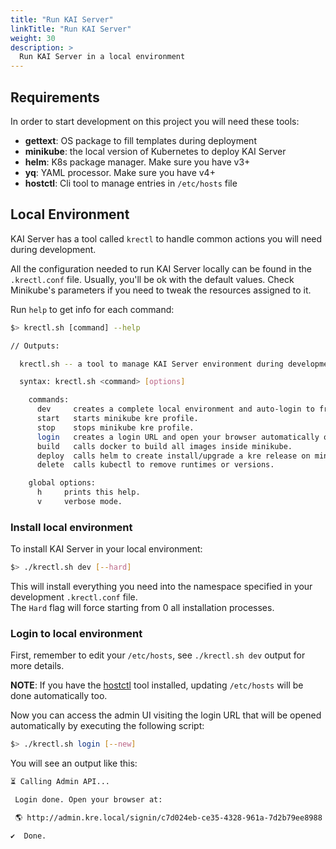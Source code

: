 ```yaml
---
title: "Run KAI Server"
linkTitle: "Run KAI Server"
weight: 30
description: >
  Run KAI Server in a local environment
---
```


## Requirements

In order to start development on this project you will need these tools:

- **gettext**: OS package to fill templates during deployment
- **minikube**: the local version of Kubernetes to deploy KAI Server
- **helm**: K8s package manager. Make sure you have v3+
- **yq**: YAML processor. Make sure you have v4+
- **hostctl**: Cli tool to manage entries in `/etc/hosts` file

## Local Environment

KAI Server has a tool called `krectl` to handle common actions you will need during development.

All the configuration needed to run KAI Server locally can be found in the `.krectl.conf` file. Usually, you'll be ok with the default values. Check Minikube's parameters if you need to tweak the resources assigned to it.

Run `help` to get info for each command:

```sh
$> krectl.sh [command] --help

// Outputs:

  krectl.sh -- a tool to manage KAI Server environment during development.

  syntax: krectl.sh <command> [options]

    commands:
      dev     creates a complete local environment and auto-login to frontend.
      start   starts minikube kre profile.
      stop    stops minikube kre profile.
      login   creates a login URL and open your browser automatically on the admin page.
      build   calls docker to build all images inside minikube.
      deploy  calls helm to create install/upgrade a kre release on minikube.
      delete  calls kubectl to remove runtimes or versions.

    global options:
      h     prints this help.
      v     verbose mode.
```

### Install local environment

To install KAI Server in your local environment:

```sh
$> ./krectl.sh dev [--hard]
```

This will install everything you need into the namespace specified in your development `.krectl.conf` file.  
The `Hard` flag will force starting from 0 all installation processes.

### Login to local environment

First, remember to edit your `/etc/hosts`, see `./krectl.sh dev` output for more details.

**NOTE**: If you have the [hostctl](https://github.com/guumaster/hostctl) tool installed, updating `/etc/hosts` will be done automatically too.

Now you can access the admin UI visiting the login URL that will be opened automatically by executing the following script:

```sh
$> ./krectl.sh login [--new]
```

You will see an output like this:

```sh
⏳ Calling Admin API...

 Login done. Open your browser at:

 🌎 http://admin.kre.local/signin/c7d024eb-ce35-4328-961a-7d2b79ee8988

✔️  Done.
```
